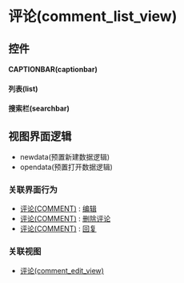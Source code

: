 # 评论(comment_list_view)  <!-- {docsify-ignore-all} -->



## 控件
#### CAPTIONBAR(captionbar)
#### 列表(list)
#### 搜索栏(searchbar)

## 视图界面逻辑
  * newdata(预置新建数据逻辑)
  * opendata(预置打开数据逻辑)


### 关联界面行为
  * [评论(COMMENT)](module/Base/comment) : [编辑](module/Base/comment#界面行为)
  * [评论(COMMENT)](module/Base/comment) : [删除评论](module/Base/comment#界面行为)
  * [评论(COMMENT)](module/Base/comment) : [回复](module/Base/comment#界面行为)

### 关联视图
  * [评论(comment_edit_view)](app/view/comment_edit_view)

<script>
 const { createApp } = Vue
  createApp({
    data() {
      return {

      }
    }
  }).use(ElementPlus).mount('#app')
</script>